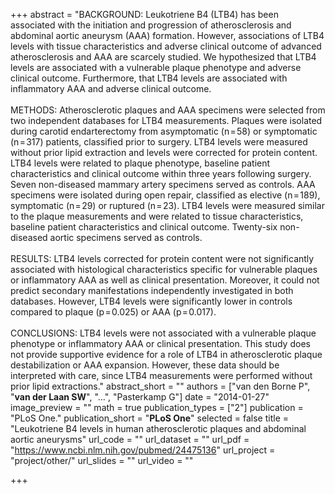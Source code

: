 +++
abstract = "BACKGROUND: Leukotriene B4 (LTB4) has been associated with the initiation and progression of atherosclerosis and abdominal aortic aneurysm (AAA) formation. However, associations of LTB4 levels with tissue characteristics and adverse clinical outcome of advanced atherosclerosis and AAA are scarcely studied. We hypothesized that LTB4 levels are associated with a vulnerable plaque phenotype and adverse clinical outcome. Furthermore, that LTB4 levels are associated with inflammatory AAA and adverse clinical outcome.</br></br>METHODS: Atherosclerotic plaques and AAA specimens were selected from two independent databases for LTB4 measurements. Plaques were isolated during carotid endarterectomy from asymptomatic (n = 58) or symptomatic (n = 317) patients, classified prior to surgery. LTB4 levels were measured without prior lipid extraction and levels were corrected for protein content. LTB4 levels were related to plaque phenotype, baseline patient characteristics and clinical outcome within three years following surgery. Seven non-diseased mammary artery specimens served as controls. AAA specimens were isolated during open repair, classified as elective (n = 189), symptomatic (n = 29) or ruptured (n = 23). LTB4 levels were measured similar to the plaque measurements and were related to tissue characteristics, baseline patient characteristics and clinical outcome. Twenty-six non-diseased aortic specimens served as controls.</br></br>RESULTS: LTB4 levels corrected for protein content were not significantly associated with histological characteristics specific for vulnerable plaques or inflammatory AAA as well as clinical presentation. Moreover, it could not predict secondary manifestations independently investigated in both databases. However, LTB4 levels were significantly lower in controls compared to plaque (p = 0.025) or AAA (p = 0.017).</br></br>CONCLUSIONS: LTB4 levels were not associated with a vulnerable plaque phenotype or inflammatory AAA or clinical presentation. This study does not provide supportive evidence for a role of LTB4 in atherosclerotic plaque destabilization or AAA expansion. However, these data should be interpreted with care, since LTB4 measurements were performed without prior lipid extractions."
abstract_short = ""
authors = ["van den Borne P", "**van der Laan SW**", "...", "Pasterkamp G"]
date = "2014-01-27"
image_preview = ""
math = true
publication_types = ["2"]
publication = "PLoS One."
publication_short = "**PLoS One**"
selected = false
title = "Leukotriene B4 levels in human atherosclerotic plaques and abdominal aortic aneurysms"
url_code = ""
url_dataset = ""
url_pdf = "https://www.ncbi.nlm.nih.gov/pubmed/24475136"
url_project = "project/other/"
url_slides = ""
url_video = ""

+++
